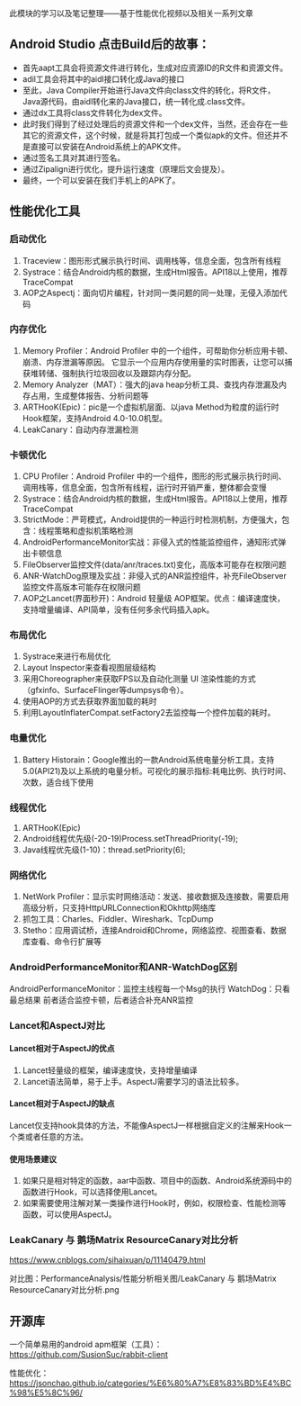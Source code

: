此模块的学习以及笔记整理——基于性能优化视频以及相关一系列文章

## Android Studio 点击Build后的故事：
* 首先aapt工具会将资源文件进行转化，生成对应资源ID的R文件和资源文件。
* adil工具会将其中的aidl接口转化成Java的接口
* 至此，Java Compiler开始进行Java文件向class文件的转化，将R文件，Java源代码，由aidl转化来的Java接口，统一转化成.class文件。
* 通过dx工具将class文件转化为dex文件。
* 此时我们得到了经过处理后的资源文件和一个dex文件，当然，还会存在一些其它的资源文件，这个时候，就是将其打包成一个类似apk的文件。但还并不是直接可以安装在Android系统上的APK文件。
* 通过签名工具对其进行签名。
* 通过Zipalign进行优化，提升运行速度（原理后文会提及）。
* 最终，一个可以安装在我们手机上的APK了。

## 性能优化工具
### 启动优化
1. Traceview：图形形式展示执行时间、调用栈等，信息全面，包含所有线程
2. Systrace：结合Android内核的数据，生成Html报告。API18以上使用，推荐TraceCompat
3. AOP之Aspectj：面向切片编程，针对同一类问题的同一处理，无侵入添加代码
### 内存优化
1. Memory Profiler：Android Profiler 中的一个组件，可帮助你分析应用卡顿、崩溃、内存泄漏等原因。 它显示一个应用内存使用量的实时图表，让您可以捕获堆转储、强制执行垃圾回收以及跟踪内存分配。
2. Memory Analyzer（MAT）：强大的java heap分析工具、查找内存泄漏及内存占用，生成整体报告、分析问题等
3. ARTHooK(Epic)：pic是一个虚拟机层面、以java Method为粒度的运行时Hook框架，支持Android 4.0-10.0机型。
4. LeakCanary：自动内存泄漏检测
### 卡顿优化
1. CPU Profiler：Android Profiler 中的一个组件，图形的形式展示执行时间、调用栈等，信息全面，包含所有线程，运行时开销严重，整体都会变慢
2. Systrace：结合Android内核的数据，生成Html报告。API18以上使用，推荐TraceCompat
3. StrictMode：严苛模式，Android提供的一种运行时检测机制，方便强大，包含：线程策略和虚拟机策略检测
4. AndroidPerformanceMonitor实战：非侵入式的性能监控组件，通知形式弹出卡顿信息
5. FileObserver监控文件(data/anr/traces.txt)变化，高版本可能存在权限问题
6. ANR-WatchDog原理及实战：非侵入式的ANR监控组件，补充FileObserver监控文件高版本可能存在权限问题
7. AOP之Lancet(界面秒开)：Android 轻量级 AOP框架。优点：编译速度快，支持增量编译、API简单，没有任何多余代码插入apk。
### 布局优化
1. Systrace来进行布局优化
2. Layout Inspector来查看视图层级结构
3. 采用Choreographer来获取FPS以及自动化测量 UI 渲染性能的方式（gfxinfo、SurfaceFlinger等dumpsys命令）。
4. 使用AOP的方式去获取界面加载的耗时
5. 利用LayoutInflaterCompat.setFactory2去监控每一个控件加载的耗时。
### 电量优化
1. Battery Historain：Google推出的一款Android系统电量分析工具，支持5.0(API21)及以上系统的电量分析。可视化的展示指标:耗电比例、执行时间、次数，适合线下使用
### 线程优化
1. ARTHooK(Epic)
2. Android线程优先级(-20-19)Process.setThreadPriority(-19);
3. Java线程优先级(1-10)：thread.setPriority(6);
### 网络优化
1. NetWork Profiler：显示实时网络活动：发送、接收数据及连接数，需要启用高级分析，只支持HttpURLConnection和Okhttp网络库
2. 抓包工具：Charles、Fiddler、Wireshark、TcpDump
3. Stetho：应用调试桥，连接Android和Chrome，网络监控、视图查看、数据库查看、命令行扩展等
### AndroidPerformanceMonitor和ANR-WatchDog区别
AndroidPerformanceMonitor：监控主线程每一个Msg的执行
WatchDog：只看最总结果
前者适合监控卡顿，后者适合补充ANR监控
### Lancet和AspectJ对比
#### Lancet相对于AspectJ的优点
1. Lancet轻量级的框架，编译速度快，支持增量编译
2. Lancet语法简单，易于上手。AspectJ需要学习的语法比较多。
#### Lancet相对于AspectJ的缺点
Lancet仅支持hook具体的方法，不能像AspectJ一样根据自定义的注解来Hook一个类或者任意的方法。
#### 使用场景建议
1. 如果只是相对特定的函数，aar中函数、项目中的函数、Android系统源码中的函数进行Hook，可以选择使用Lancet。
2. 如果需要使用注解对某一类操作进行Hook时，例如，权限检查、性能检测等函数，可以使用AspectJ。
### LeakCanary 与 鹅场Matrix ResourceCanary对比分析
https://www.cnblogs.com/sihaixuan/p/11140479.html

对比图：PerformanceAnalysis/性能分析相关图/LeakCanary 与 鹅场Matrix ResourceCanary对比分析.png
## 开源库
一个简单易用的android apm框架（工具）：https://github.com/SusionSuc/rabbit-client

性能优化：https://jsonchao.github.io/categories/%E6%80%A7%E8%83%BD%E4%BC%98%E5%8C%96/